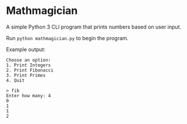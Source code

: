 # Mathmagician

A simple Python 3 CLI program that prints numbers based on user input.

Run `python mathmagician.py` to begin the program.


Example output:
```
Choose an option:
1. Print Integers
2. Print Fibonacci
3. Print Primes
4. Quit

> fib
Enter how many: 4
0
1
1
2
```

